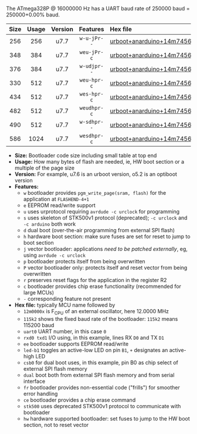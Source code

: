 The ATmega328P @ 16000000 Hz has a UART baud rate of 250000 baud = 250000+0.00% baud.

|Size|Usage|Version|Features|Hex file|
|:-:|:-:|:-:|:-:|:--|
|256|256|u7.7|`w-u-jPr--`|[urboot+anarduino+14m7456x++230k4_uart0_rxd0_txd1_led+b1_fr.hex](https://raw.githubusercontent.com/stefanrueger/urboot.hex/main/boards/anarduino/external_oscillator/fcpu+14m7456_Hz/br++230k4_bps/urboot+anarduino+14m7456x++230k4_uart0_rxd0_txd1_led+b1_fr.hex)|
|348|384|u7.7|`weu-jPr-c`|[urboot+anarduino+14m7456x++230k4_uart0_rxd0_txd1_ee_led+b1_fr_ce.hex](https://raw.githubusercontent.com/stefanrueger/urboot.hex/main/boards/anarduino/external_oscillator/fcpu+14m7456_Hz/br++230k4_bps/urboot+anarduino+14m7456x++230k4_uart0_rxd0_txd1_ee_led+b1_fr_ce.hex)|
|376|384|u7.7|`w-udjpr--`|[urboot+anarduino+14m7456x++230k4_uart0_rxd0_txd1_led+b1_csd5_dual.hex](https://raw.githubusercontent.com/stefanrueger/urboot.hex/main/boards/anarduino/external_oscillator/fcpu+14m7456_Hz/br++230k4_bps/urboot+anarduino+14m7456x++230k4_uart0_rxd0_txd1_led+b1_csd5_dual.hex)|
|330|512|u7.7|`weu-hpr-c`|[urboot+anarduino+14m7456x++230k4_uart0_rxd0_txd1_ee_led+b1_fr_ce_hw.hex](https://raw.githubusercontent.com/stefanrueger/urboot.hex/main/boards/anarduino/external_oscillator/fcpu+14m7456_Hz/br++230k4_bps/urboot+anarduino+14m7456x++230k4_uart0_rxd0_txd1_ee_led+b1_fr_ce_hw.hex)|
|434|512|u7.7|`wes-hpr-c`|[urboot+anarduino+14m7456x++230k4_uart0_rxd0_txd1_ee_led+b1_fr_ce_stk500_hw.hex](https://raw.githubusercontent.com/stefanrueger/urboot.hex/main/boards/anarduino/external_oscillator/fcpu+14m7456_Hz/br++230k4_bps/urboot+anarduino+14m7456x++230k4_uart0_rxd0_txd1_ee_led+b1_fr_ce_stk500_hw.hex)|
|482|512|u7.7|`weudhpr-c`|[urboot+anarduino+14m7456x++230k4_uart0_rxd0_txd1_ee_led+b1_csd5_dual_fr_ce_hw.hex](https://raw.githubusercontent.com/stefanrueger/urboot.hex/main/boards/anarduino/external_oscillator/fcpu+14m7456_Hz/br++230k4_bps/urboot+anarduino+14m7456x++230k4_uart0_rxd0_txd1_ee_led+b1_csd5_dual_fr_ce_hw.hex)|
|490|512|u7.7|`w-sdhpr--`|[urboot+anarduino+14m7456x++230k4_uart0_rxd0_txd1_led+b1_csd5_dual_fr_stk500_hw.hex](https://raw.githubusercontent.com/stefanrueger/urboot.hex/main/boards/anarduino/external_oscillator/fcpu+14m7456_Hz/br++230k4_bps/urboot+anarduino+14m7456x++230k4_uart0_rxd0_txd1_led+b1_csd5_dual_fr_stk500_hw.hex)|
|586|1024|u7.7|`wesdhpr-c`|[urboot+anarduino+14m7456x++230k4_uart0_rxd0_txd1_ee_led+b1_csd5_dual_fr_ce_stk500_hw.hex](https://raw.githubusercontent.com/stefanrueger/urboot.hex/main/boards/anarduino/external_oscillator/fcpu+14m7456_Hz/br++230k4_bps/urboot+anarduino+14m7456x++230k4_uart0_rxd0_txd1_ee_led+b1_csd5_dual_fr_ce_stk500_hw.hex)|

- **Size:** Bootloader code size including small table at top end
- **Usage:** How many bytes of flash are needed, ie, HW boot section or a multiple of the page size
- **Version:** For example, u7.6 is an urboot version, o5.2 is an optiboot version
- **Features:**
  + `w` bootloader provides `pgm_write_page(sram, flash)` for the application at `FLASHEND-4+1`
  + `e` EEPROM read/write support
  + `u` uses urprotocol requiring `avrdude -c urclock` for programming
  + `s` uses skeleton of STK500v1 protocol (deprecated); `-c urclock` and `-c arduino` both work
  + `d` dual boot (over-the-air programming from external SPI flash)
  + `h` hardware boot section: make sure fuses are set for reset to jump to boot section
  + `j` vector bootloader: applications *need to be patched externally*, eg, using `avrdude -c urclock`
  + `p` bootloader protects itself from being overwritten
  + `P` vector bootloader only: protects itself and reset vector from being overwritten
  + `r` preserves reset flags for the application in the register R2
  + `c` bootloader provides chip erase functionality (recommended for large MCUs)
  + `-` corresponding feature not present
- **Hex file:** typically MCU name followed by
  + `12m0000x` is F<sub>CPU</sub> of an external oscillator, here 12.0000 MHz
  + `115k2` shows the fixed baud rate of the bootloader: `115k2` means 115200 baud
  + `uart0` UART number, in this case `0`
  + `rxd0 txd1` I/O using, in this example, lines RX `D0` and TX `D1`
  + `ee` bootloader supports EEPROM read/write
  + `led-b1` toggles an active-low LED on pin `B1`, `+` designates an active-high LED
  + `csb0` for dual boot uses, in this example, pin B0 as chip select of external SPI flash memory
  + `dual` boot both from external SPI flash memory and from serial interface
  + `fr` bootloader provides non-essential code ("frills") for smoother error handling
  + `ce` bootloader provides a chip erase command
  + `stk500` uses deprecated STK500v1 protocol to communicate with bootloader
  + `hw` hardware supported bootloader: set fuses to jump to the HW boot section, not to reset vector
